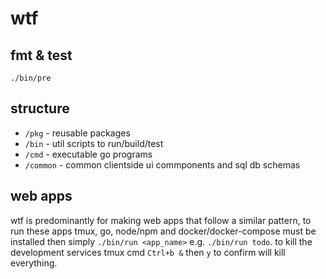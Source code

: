 wtf
===

## fmt & test

```
./bin/pre
```

## structure

* `/pkg` - reusable packages
* `/bin` - util scripts to run/build/test
* `/cmd` - executable go programs
* `/common` - common clientside ui commponents and sql db schemas

## web apps

wtf is predominantly for making web apps that follow a similar pattern, to run these apps tmux, go,
 node/npm and docker/docker-compose must be installed then simply `./bin/run <app_name>` e.g.
 `./bin/run todo`. to kill the development services tmux cmd `Ctrl+b &` then `y` to confirm will
 kill everything.